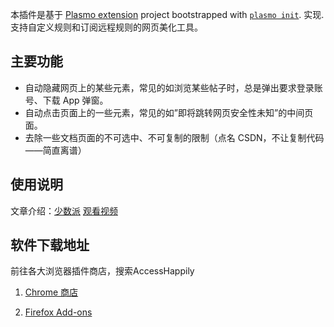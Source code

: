 
本插件是基于 [Plasmo extension](https://docs.plasmo.com/) project bootstrapped with [`plasmo init`](https://www.npmjs.com/package/plasmo). 实现.
支持自定义规则和订阅远程规则的网页美化工具。
## 主要功能

- 自动隐藏网页上的某些元素，常见的如浏览某些帖子时，总是弹出要求登录账号、下载 App 弹窗。
- 自动点击页面上的一些元素，常见的如”即将跳转网页安全性未知”的中间页面。
- 去除一些文档页面的不可选中、不可复制的限制（点名 CSDN，不让复制代码——简直离谱）

## 使用说明
文章介绍：[少数派](https://sspai.com/85706)
[观看视频](https://player.bilibili.com/player.html?bvid=BV1oa4y117ro&autoplay=false)

## 软件下载地址

前往各大浏览器插件商店，搜索AccessHappily
1. [Chrome 商店](https://chromewebstore.google.com/detail/accesshappily/peeaeapjojbojjagjmnjepkchdjkcgam)

2. [Firefox Add-ons](https://addons.mozilla.org/en-US/firefox/addon/accesshappily/)
